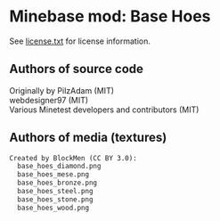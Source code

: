 Minebase mod: Base Hoes
=======================
See [license.txt](./license.txt) for license information.

Authors of source code
----------------------
Originally by PilzAdam (MIT)  
webdesigner97 (MIT)  
Various Minetest developers and contributors (MIT)

Authors of media (textures)
---------------------------
```txt
Created by BlockMen (CC BY 3.0):
  base_hoes_diamond.png
  base_hoes_mese.png
  base_hoes_bronze.png
  base_hoes_steel.png
  base_hoes_stone.png
  base_hoes_wood.png
```
